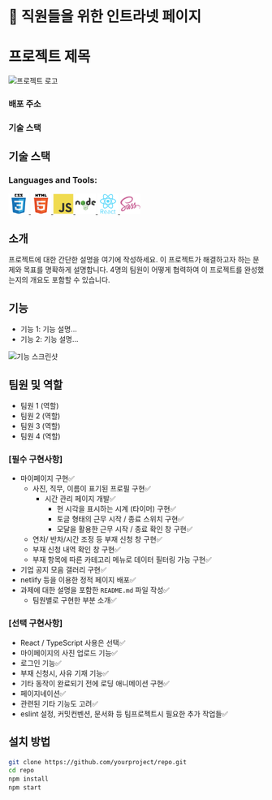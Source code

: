 # **📅 직원들을 위한 인트라넷 페이지**

# 프로젝트 제목

![프로젝트 로고](로고_경로)

### 배포 주소

### 기술 스택

## 기술 스택

<h3 align="left">Languages and Tools:</h3>
<p align="left"> <a href="https://www.w3schools.com/css/" target="_blank" rel="noreferrer"> <img src="https://raw.githubusercontent.com/devicons/devicon/master/icons/css3/css3-original-wordmark.svg" alt="css3" width="40" height="40"/> </a> <a href="https://www.w3.org/html/" target="_blank" rel="noreferrer"> <img src="https://raw.githubusercontent.com/devicons/devicon/master/icons/html5/html5-original-wordmark.svg" alt="html5" width="40" height="40"/> </a> <a href="https://developer.mozilla.org/en-US/docs/Web/JavaScript" target="_blank" rel="noreferrer"> <img src="https://raw.githubusercontent.com/devicons/devicon/master/icons/javascript/javascript-original.svg" alt="javascript" width="40" height="40"/> </a> <a href="https://nodejs.org" target="_blank" rel="noreferrer"> <img src="https://raw.githubusercontent.com/devicons/devicon/master/icons/nodejs/nodejs-original-wordmark.svg" alt="nodejs" width="40" height="40"/> </a> <a href="https://reactjs.org/" target="_blank" rel="noreferrer"> <img src="https://raw.githubusercontent.com/devicons/devicon/master/icons/react/react-original-wordmark.svg" alt="react" width="40" height="40"/> </a> <a href="https://sass-lang.com" target="_blank" rel="noreferrer"> <img src="https://raw.githubusercontent.com/devicons/devicon/master/icons/sass/sass-original.svg" alt="sass" width="40" height="40"/> </a> <a href="https://tailwindcss.com/" target="_blank" rel="noreferrer"> </a> </p>

## 소개

프로젝트에 대한 간단한 설명을 여기에 작성하세요. 이 프로젝트가 해결하고자 하는 문제와 목표를 명확하게 설명합니다. 4명의 팀원이 어떻게 협력하여 이 프로젝트를 완성했는지의 개요도 포함할 수 있습니다.

## 기능

- 기능 1: 기능 설명...
- 기능 2: 기능 설명...

![기능 스크린샷](스크린샷_경로)

## 팀원 및 역할

- 팀원 1 (역할)
- 팀원 2 (역할)
- 팀원 3 (역할)
- 팀원 4 (역할)

### **[필수 구현사항]**
- 마이페이지 구현✅
    - 사진, 직무, 이름이 표기된 프로필 구현✅
        - 시간 관리 페이지 개발✅
            - 현 시각을 표시하는 시계 (타이머) 구현✅
            - 토글 형태의 근무 시작 / 종료 스위치 구현✅
            - 모달을 활용한 근무 시작 / 종료 확인 창 구현✅
    - 연차/ 반차/시간 조정 등 부재 신청 창 구현✅
    - 부재 신청 내역 확인 창 구현✅
    - 부재 항목에 따른 카테고리 메뉴로 데이터 필터링 가능 구현✅
- 기업 공지 모음 갤러리 구현✅
- netlify 등을 이용한 정적 페이지 배포✅
- 과제에 대한 설명을 포함한 `README.md` 파일 작성✅
    - 팀원별로 구현한 부분 소개✅
 
### **[선택 구현사항]**
- React / TypeScript 사용은 선택✅
- 마이페이지의 사진 업로드 기능✅
- 로그인 기능✅
- 부재 신청시, 사유 기재 기능✅
- 기타 동작이 완료되기 전에 로딩 애니메이션 구현✅
- 페이지네이션✅
- 관련된 기타 기능도 고려✅
- eslint 설정, 커밋컨벤션, 문서화 등 팀프로젝트시 필요한 추가 작업들✅

## 설치 방법

```bash
git clone https://github.com/yourproject/repo.git
cd repo
npm install
npm start


